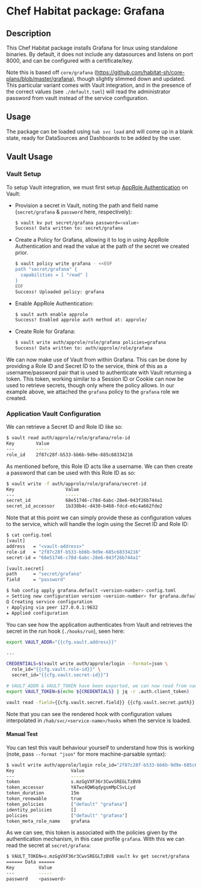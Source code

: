 # Chef Habitat package: Grafana

## Description

This Chef Habitat package installs Grafana for linux using standalone binaries. By default, it does not include any datasources and listens on port 8000, and can be configured with a certificate/key.

Note this is based off `core/grafana` (https://github.com/habitat-sh/core-plans/blob/master/grafana), though slightly slimmed down and updated.
This particular variant comes with Vault integration, and in the presence of the correct values (see `./default.toml`) will read the administrator password from vault instead of the service configuration.

## Usage

The package can be loaded using `hab svc load` and will come up in a blank state, ready for DataSources and Dashboards to be added by the user.

## Vault Usage
### Vault Setup
To setup Vault integration, we must first setup [AppRole Authentication](https://www.vaultproject.io/docs/auth/approle.html) on Vault:

- Provision a secret in Vault, noting the path and field name (`secret/grafana` & `password` here, respectively):
  ```bash
  $ vault kv put secret/grafana password=<value>
  Success! Data written to: secret/grafana
  ```
- Create a Policy for Grafana, allowing it to log in using AppRole Authentication and read the value at the path of the secret we created prior.
  ```bash
  $ vault policy write grafana - <<EOF
  path "secret/grafana" {
    capabilities = [ "read" ]
  }
  EOF
  Success! Uploaded policy: grafana
  ```
- Enable AppRole Authentication:
  ```bash
  $ vault auth enable approle
  Success! Enabled approle auth method at: approle/
  ```
- Create Role for Grafana:
  ```bash
  $ vault write auth/approle/role/grafana policies=grafana
  Success! Data written to: auth/approle/role/grafana
  ```
We can now make use of Vault from within Grafana. This can be done by providing a Role ID and Secret ID to the service, think of this as a username/password pair that is used to authenticate with Vault returning a token. This token, working similar to a Session ID or Cookie can now be used to retrieve secrets, though only where the policy allows. In our example above, we attached the `grafana` policy to the `grafana` role we created.

### Application Vault Configuration
We can retrieve a Secret ID and Role ID like so:
```bash
$ vault read auth/approle/role/grafana/role-id
Key        Value
---        -----
role_id    2f87c28f-b533-bb6b-9d9e-685c68334216
```
As mentioned before, this Role ID acts like a username. We can then create a password that can be used with this Role ID as so:
```bash
$ vault write -f auth/approle/role/grafana/secret-id
Key                   Value
---                   -----
secret_id             68e51746-c78d-6abc-28e6-043f26b744a1
secret_id_accessor    1b338b4c-d430-b468-fdcd-e6c4a662fde2
```

Note that at this point we can simply provide these as configuration values to the service, which will handle the login using the Secret ID and Role ID:
```bash
$ cat config.toml
[vault]
address   = "<vault-address>"
role-id   = "2f87c28f-b533-bb6b-9d9e-685c68334216"
secret-id = "68e51746-c78d-6abc-28e6-043f26b744a1"

[vault.secret]
path      = "secret/grafana"
field     = "password"

$ hab config apply grafana.default <version-number> config.toml
» Setting new configuration version <version-number> for grafana.default
Ω Creating service configuration
↑ Applying via peer 127.0.0.1:9632
★ Applied configuration
``` 

You can see how the application authenticates from Vault and retrieves the secret in the run hook (`./hooks/run`), seen here:
```bash
export VAULT_ADDR="{{cfg.vault.address}}"

...

CREDENTIALS=$(vault write auth/approle/login --format=json \
  role_id="{{cfg.vault.role-id}}" \
  secret_id="{{cfg.vault.secret-id}}")

# VAULT_ADDR & VAULT_TOKEN have been exported, we can now read from vault
export VAULT_TOKEN=$(echo ${CREDENTIALS} | jq -r .auth.client_token)

vault read -field={{cfg.vault.secret.field}} {{cfg.vault.secret.path}}
```
Note that you can see the rendered hook with configuration values interpolated in `/hab/svc/<service-name>/hooks` when the service is loaded.

#### Manual Test
You can test this vault behaviour yourself to understand how this is working (note, pass `--format "json"` for more machine-parsable syntax):
```bash
$ vault write auth/approle/login role_id="2f87c28f-b533-bb6b-9d9e-685c68334216" secret_id="68e51746-c78d-6abc-28e6-043f26b744a1"
Key                     Value
---                     -----
token                   s.mzGgVXF36r3CwvSREGLTzBV8
token_accessor          YATwz4QW6qdygsmMpCSvLiyd
token_duration          15m
token_renewable         true
token_policies          ["default" "grafana"]
identity_policies       []
policies                ["default" "grafana"]
token_meta_role_name    grafana
```
As we can see, this token is associated with the policies given by the authentication mechanism, in this case profile `grafana`. With this we can read the secret at `secret/grafana`:
```bash
$ VAULT_TOKEN=s.mzGgVXF36r3CwvSREGLTzBV8 vault kv get secret/grafana
====== Data ======
Key         Value
---         -----
password    <password>
```
